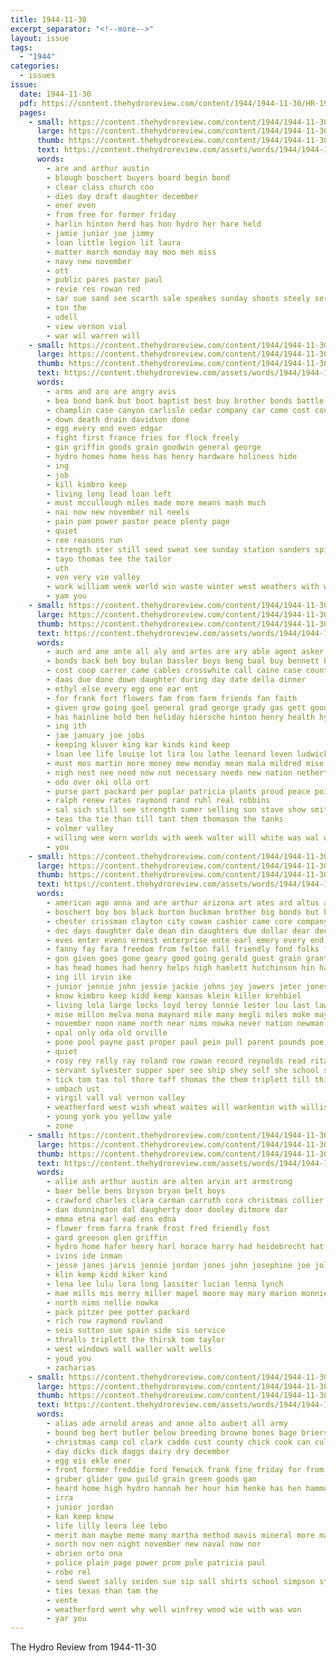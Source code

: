 ```yaml
---
title: 1944-11-30
excerpt_separator: "<!--more-->"
layout: issue
tags:
  - "1944"
categories:
  - issues
issue:
  date: 1944-11-30
  pdf: https://content.thehydroreview.com/content/1944/1944-11-30/HR-1944-11-30.pdf
  pages:
    - small: https://content.thehydroreview.com/content/1944/1944-11-30/small/HR-1944-11-30-01.jpg
      large: https://content.thehydroreview.com/content/1944/1944-11-30/large/HR-1944-11-30-01.jpg
      thumb: https://content.thehydroreview.com/content/1944/1944-11-30/thumbnails/HR-1944-11-30-01.jpg
      text: https://content.thehydroreview.com/assets/words/1944/1944-11-30/HR-1944-11-30-01.txt
      words:
        - are and arthur austin
        - blough boschert buyers board begin bond
        - clear class church coo
        - dies day draft daughter december
        - ener even
        - from free for former friday
        - harlin hinton herd has hon hydro her hare held
        - jamie junior joe jimmy
        - loan little legion lit laura
        - matter march monday may moo men miss
        - navy new november
        - ott
        - public pares pastor paul
        - revie res rowan red
        - sar sue sand see scarth sale speakes sunday shoots steely service shank show second
        - ton the
        - udell
        - view vernon vial
        - war wil warren will
    - small: https://content.thehydroreview.com/content/1944/1944-11-30/small/HR-1944-11-30-02.jpg
      large: https://content.thehydroreview.com/content/1944/1944-11-30/large/HR-1944-11-30-02.jpg
      thumb: https://content.thehydroreview.com/content/1944/1944-11-30/thumbnails/HR-1944-11-30-02.jpg
      text: https://content.thehydroreview.com/assets/words/1944/1944-11-30/HR-1944-11-30-02.txt
      words:
        - arms and aro are angry avis
        - bea bond bank but boot baptist best buy brother bonds battle bay
        - champlin case canyon carlisle cedar company car come cost county caddo clear chy chisum colorado comes clyde che church can
        - down death drain davidson done
        - egg every end even edgar
        - fight first france fries for flock freely
        - gin griffin goods grain goodwin general george
        - hydro homes home hess has henry hardware holiness hide
        - ing
        - job
        - kill kimbro keep
        - living long lead loan left
        - must mccullough miles made more means mash much
        - nai now new november nil neels
        - pain pam power pastor peace plenty page
        - quiet
        - ree reasons run
        - strength ster still seed sweat see sunday station sanders spies shells service
        - tayo thomas tee the tailor
        - uth
        - ven very vie valley
        - work william week world win waste winter west weathers with war while will well
        - yam you
    - small: https://content.thehydroreview.com/content/1944/1944-11-30/small/HR-1944-11-30-03.jpg
      large: https://content.thehydroreview.com/content/1944/1944-11-30/large/HR-1944-11-30-03.jpg
      thumb: https://content.thehydroreview.com/content/1944/1944-11-30/thumbnails/HR-1944-11-30-03.jpg
      text: https://content.thehydroreview.com/assets/words/1944/1944-11-30/HR-1944-11-30-03.txt
      words:
        - auch ard ane ante all aly and artes are ary able agent asker alfred
        - bonds back beh boy bulan bassler boys beng baal buy bennett bond bright been bank body bethel bill bud baer big beck betty business bator bigness belts billy baptist bay brown
        - cost coop carrer came cables crosswhite call caine case county carolyn certain comes car carrier city carta can coe chambers count cellar clinton
        - daas due done down daughter during day date della dinner
        - ethyl else every egg ene ear ent
        - for frank fort flowers fam from farm friends fan faith
        - given grow going goel general grad george grady gas gett good
        - has hainline hold hen holiday hiersche hinton henry health hydro her home herb held hei hays harvey
        - ing ith
        - jae january joe jobs
        - keeping kluver king kar kinds kind keep
        - loan lee life louise lot lira lou lathe leonard leven ludwick left living lenz losing let long liken lane look
        - must mos martin more money mew monday mean mala mildred mise men mound manu martins mer mash miss made mastin mane
        - nigh nest nee need now not necessary needs new nation netherton news november
        - odo over oki olla ort
        - purse part packard per poplar patricia plants proud peace point piece place planes pankratz
        - ralph renew rates raymond rand ruhl real robbins
        - sal sich still see strength sumer selling son stave show smith she size summer six study sales sir sam school sunday sell sting set shown sale scott sar states slate shall
        - teas tha tie than till tant them thomason the tanks
        - volmer valley
        - willing wee worn worlds with week walter will white was wal weer work wan win war way wilbur winter weeks weatherford worth weight wide
        - you
    - small: https://content.thehydroreview.com/content/1944/1944-11-30/small/HR-1944-11-30-04.jpg
      large: https://content.thehydroreview.com/content/1944/1944-11-30/large/HR-1944-11-30-04.jpg
      thumb: https://content.thehydroreview.com/content/1944/1944-11-30/thumbnails/HR-1944-11-30-04.jpg
      text: https://content.thehydroreview.com/assets/words/1944/1944-11-30/HR-1944-11-30-04.txt
      words:
        - american ago anna and are arthur arizona art ates ard altus allen ande all archie appleman
        - boschert boy bos black burton buckman brother big bonds but ben books beck box bor barton beek burden birks barbara bea bank bill business boston bernice bring bewley burgman blough best buy back boyett beryl basket bobby been besu bryan bel barber beer better barrow
        - chester crissman clayton city cowan cashier came core company cost carnegie chey coy come caddo carruth car con cradle coontz clair candy churches corn citizen care curtis claus change coffee charles collin chet county coe clinton christmas church cattle can clerk courage cecil
        - dec days daughter dale dean din daughters due dollar dear december don death davis drill dunithan dinner day ding dat doll dog doty
        - eves enter evens ernest enterprise ente earl emery every end ewer ella eugene elmer ead emil
        - fanny fay fara freedom from felton fall friendly fond folks frost flowers frieda field furlough frank for fon fort fam friends farm first frida free fraction
        - gon given goes gone geary good going gerald guest grain grant gardner grossarth glace general gove ghering glass george game goods gas
        - has head homes had henry helps high hamlett hutchinson hin harry howard hand hamilton hafer hard herb half heidebrecht heap hatfield horn henty husband hansen hydro hile home hart herbert heine herman heard human herschel her
        - ing ill irvin ike
        - junior jennie john jessie jackie johns joy jowers jeter jones jean jace jacob joycelyn jim jamie
        - know kimbro keep kidd kemp kansas klein killer krehbiel
        - living lola large locks loyd leroy lonnie lester lou last lawless letter litle lee let lat lunch lower low left lowell lawter lewis like lyle lead little lubbock les lie
        - mise millon melva mona maynard mile many megli miles moke may might meo marion mar mower mae miss made marvin mix marie music much mis mei men maurice most monday more matthews meer mister moe miler means meg mee miller mora money mcclusky mea majors
        - november noon name north near nims nowka never nation newman neighbor nokes now note new not ner night nona
        - opal only oda old orville
        - pone pool payne past proper paul pein pull parent pounds poe perle pankratz patty pitzer public pain present pron pope paros per pat par people pipe plants pay pleasant
        - quiet
        - rosy rey relly ray roland row rowan record reynolds read rita reader rising rates rowland reddy ranch raymond roy
        - servant sylvester supper sper see ship shey self she school som son sales sunda save state such sood say sheller steers summer short service shoot special sava sis south spain strong scarth schantz sharry sam seed santa stella suo sun simpson saturday schoo sale smith sophia sister sunday sane
        - tick tom tax tol thore taff thomas the them triplett till thing ten thompson than tast teat tome tole tim tomlinson tae tates times train tam tey tha thousand teo takes then texas treat
        - umbach ust
        - virgil vall val vernon valley
        - weatherford west wish wheat waites will warkentin with willis winter williams wilson waste wyatt weeks wee week worthy wend way warm weight woosley went weak word was wade worth
        - young york you yellow yale
        - zone
    - small: https://content.thehydroreview.com/content/1944/1944-11-30/small/HR-1944-11-30-05.jpg
      large: https://content.thehydroreview.com/content/1944/1944-11-30/large/HR-1944-11-30-05.jpg
      thumb: https://content.thehydroreview.com/content/1944/1944-11-30/thumbnails/HR-1944-11-30-05.jpg
      text: https://content.thehydroreview.com/assets/words/1944/1944-11-30/HR-1944-11-30-05.txt
      words:
        - allie ash arthur austin are alten arvin art armstrong
        - baer belle bens bryson bryan belt boys
        - crawford charles clara carman carruth cora christmas collier chet carl cope crissman circle
        - dan dunnington dal daugherty door dooley ditmore dar
        - emma etna earl ead ens edna
        - flower from farra frank frost fred friendly fost
        - gard greeson glen griffin
        - hydro home hafer henry harl horace harry had heidebrecht hatfield henke hamons homer
        - ivins ide inman
        - jesse janes jarvis jennie jordan jones john josephine joe jolly
        - klin kemp kidd kiker kind
        - lena lee lulu lora long lassiter lucian lenna lynch
        - mae mills mis merry miller mapel moore may mary marion monnie
        - north nims nellie nowka
        - pack pitzer pee potter packard
        - rich row raymond rowland
        - seis sutton sue spain side sis service
        - thralls triplett the thirsk tom taylor
        - west windows wall waller walt wells
        - youd you
        - zacharias
    - small: https://content.thehydroreview.com/content/1944/1944-11-30/small/HR-1944-11-30-06.jpg
      large: https://content.thehydroreview.com/content/1944/1944-11-30/large/HR-1944-11-30-06.jpg
      thumb: https://content.thehydroreview.com/content/1944/1944-11-30/thumbnails/HR-1944-11-30-06.jpg
      text: https://content.thehydroreview.com/assets/words/1944/1944-11-30/HR-1944-11-30-06.txt
      words:
        - alias ade arnold areas and anne alto aubert all army
        - bound beg bert butler below breeding browne bones bage briers
        - christmas camp col clark caddo cust county chick cook can culling class cold croix
        - day dicks dick daggs dairy dry december
        - egg eis ekle ener
        - front former freddie ford fenwick frank fine friday for from
        - gruber glider gow guild grain green goods gan
        - heard home high hydro hannah her hour him henke has hen hammond
        - irra
        - junior jordan
        - kan keep know
        - life lilly leora lee lebo
        - merit man maybe meme many martha method mavis mineral more made mash meal
        - north nov nen night november new naval now nor
        - obrien orto ona
        - police plain page power prom pule patricia paul
        - robe rel
        - send sweet sally seiden sue sip sall shirts school simpson states sales sergeant sha service
        - ties texas than tam the
        - vente
        - weatherford went why well winfrey wood wie with was won
        - yar you
---
```


The Hydro Review from 1944-11-30

<!--more-->

